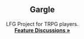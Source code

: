 <div align="center">
  <h2 align="center">Gargle</h2>
  <p align="center">
    LFG Project for TRPG players. 
    <br />
    <a href="https://github.com/fvtt-cn/Gargle/discussions/1">
      <strong>Feature Discussions »</strong>
    </a>
  </p>
</div>
